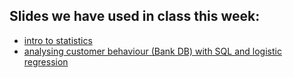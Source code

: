 ## Slides we have used in class this week: ## 

- [intro to statistics](https://docs.google.com/presentation/d/1BHSiH0kEleVdUDGzTYmBfh7NTxpXUlbIc0HJhO1X47M/edit#slide=id.gd149a7ef65_1_6)
- [analysing customer behaviour (Bank DB) with SQL and logistic regression](https://docs.google.com/presentation/d/1A2PBOm4xfSJj5npHWDuPJMzgF0MRlZ4mo-9tLfU5a10/edit#slide=id.gd09c764808_3_0)
